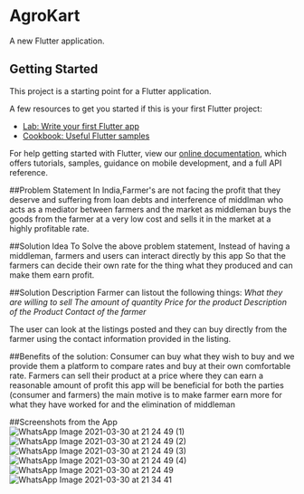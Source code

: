 # AgroKart

A new Flutter application.

## Getting Started

This project is a starting point for a Flutter application.

A few resources to get you started if this is your first Flutter project:

- [Lab: Write your first Flutter app](https://flutter.dev/docs/get-started/codelab)
- [Cookbook: Useful Flutter samples](https://flutter.dev/docs/cookbook)

For help getting started with Flutter, view our
[online documentation](https://flutter.dev/docs), which offers tutorials,
samples, guidance on mobile development, and a full API reference.

##Problem Statement
In India,Farmer's are not facing the profit that they deserve and suffering from loan debts and interference of middlman who acts as a mediator between farmers and the market as middleman buys the goods from the farmer at a very low cost and sells it in the market at a highly profitable rate.

##Solution Idea
To Solve the above problem statement, Instead of having a middleman, farmers and users can interact directly by this app So that the farmers can decide their own rate for the thing what they produced and can make them earn profit.

##Solution Description
Farmer can listout the following things:
*What they are willing to sell*
*The amount of quantity*
*Price for the product*
*Description of the Product*
*Contact of the farmer*

The user can look at the listings posted and they can buy directly from the farmer using the contact information provided in the listing.

##Benefits of the solution:
Consumer can buy what they wish to buy and we provide them a platform to compare rates and buy at their own comfortable rate.
Farmers can sell their product at a price where they can earn a reasonable amount of profit
this app will be beneficial for both the parties (consumer and farmers)
the main motive is to make farmer earn more for what they have worked for and the elimination of middleman

##Screenshots from the App
![WhatsApp Image 2021-03-30 at 21 24 49 (1)](https://user-images.githubusercontent.com/55373148/113177210-e7ea1b00-926a-11eb-9d47-cc5e79283daf.jpeg)
![WhatsApp Image 2021-03-30 at 21 24 49 (2)](https://user-images.githubusercontent.com/55373148/113177212-e91b4800-926a-11eb-9185-77af9a954437.jpeg)
![WhatsApp Image 2021-03-30 at 21 24 49 (3)](https://user-images.githubusercontent.com/55373148/113177216-e9b3de80-926a-11eb-8109-2caeecc60540.jpeg)
![WhatsApp Image 2021-03-30 at 21 24 49 (4)](https://user-images.githubusercontent.com/55373148/113177217-ea4c7500-926a-11eb-8cf6-6f6f6bf3e9ee.jpeg)
![WhatsApp Image 2021-03-30 at 21 24 49](https://user-images.githubusercontent.com/55373148/113177219-ea4c7500-926a-11eb-82d4-28666769939a.jpeg)
![WhatsApp Image 2021-03-30 at 21 34 41](https://user-images.githubusercontent.com/55373148/113177224-eae50b80-926a-11eb-9cb5-048ccd1ef0f7.jpeg)


